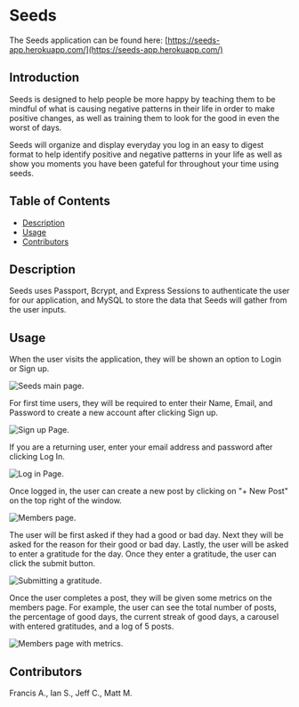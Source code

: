 # Seeds

The Seeds application can be found here: [https://seeds-app.herokuapp.com/](https://seeds-app.herokuapp.com/)

## Introduction

Seeds is designed to help people be more happy by teaching them to be mindful of what is causing negative patterns in their life in order to make positive changes, as well as training them to look for the good in even the worst of days.

Seeds will organize and display everyday you log in an easy to digest format to help identify positive and negative patterns in your life as well as show you moments you have been gateful for throughout your time using seeds.

## Table of Contents
* [Description](#Description)
* [Usage](#Usage)
* [Contributors](#Contributors)

## Description

Seeds uses Passport, Bcrypt, and Express Sessions to authenticate the user for our application, and MySQL to store the data that Seeds will gather from the user inputs.

## Usage

When the user visits the application, they will be shown an option to Login or Sign up.

![Seeds main page.](https://github.com/falbuna/Seeds/blob/main/Assets/Seeds_1.png)

For first time users, they will be required to enter their Name, Email, and Password to create a new account after clicking Sign up.

![Sign up Page.](https://github.com/falbuna/Seeds/blob/main/Assets/Signup_2.png)

If you are a returning user, enter your email address and password after clicking Log In.

![Log in Page.](https://github.com/falbuna/Seeds/blob/main/Assets/Login_3.png)

Once logged in, the user can create a new post by clicking on "+ New Post" on the top right of the window.

![Members page.](https://github.com/falbuna/Seeds/blob/main/Assets/members_4.png)

The user will be first asked if they had a good or bad day. Next they will be asked for the reason for their good or bad day. Lastly, the user will be asked to enter a gratitude for the day. Once they enter a gratitude, the user can click the submit button.

![Submitting a gratitude.](https://github.com/falbuna/Seeds/blob/main/Assets/post_5.png)

Once the user completes a post, they will be given some metrics on the members page. For example, the user can see the total number of posts, the percentage of good days, the current streak of good days, a carousel with entered gratitudes, and a log of 5 posts.

![Members page with metrics.](https://github.com/falbuna/Seeds/blob/main/Assets/metrics_6.png)

## Contributors

Francis A., Ian S., Jeff C., Matt M.
